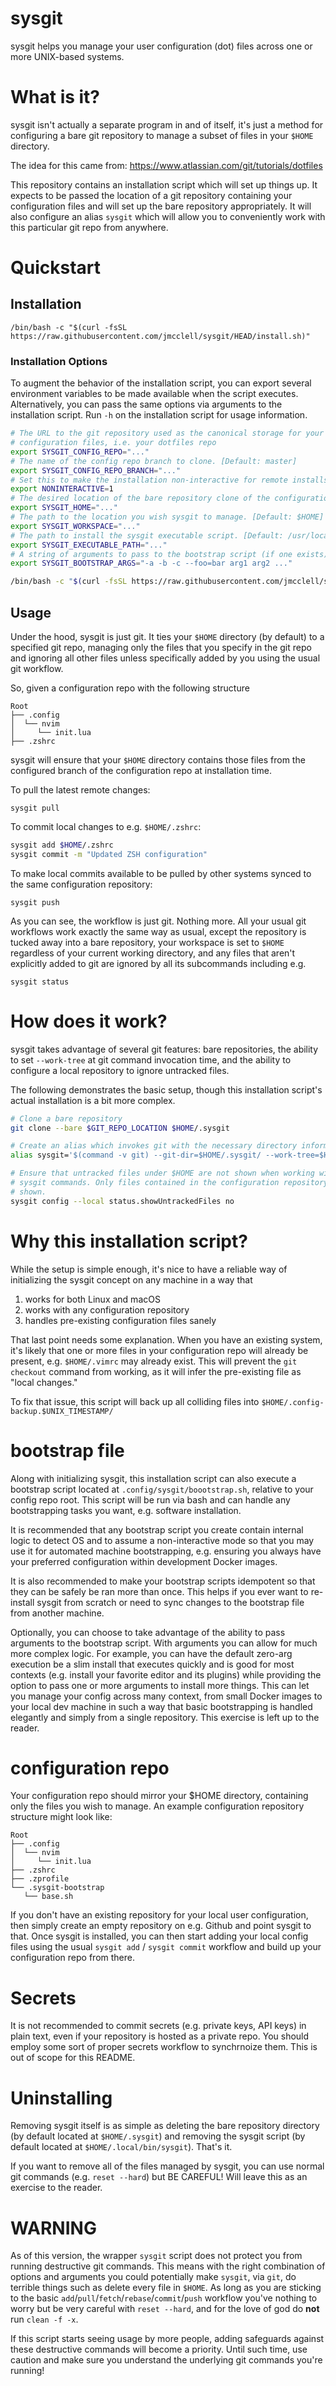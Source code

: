 # sysgit

sysgit helps you manage your user configuration (dot) files across one or more UNIX-based systems.


# What is it?

sysgit isn't actually a separate program in and of itself, it's just a method
for configuring a bare git repository to manage a subset of files in your
`$HOME` directory.

The idea for this came from: https://www.atlassian.com/git/tutorials/dotfiles

This repository contains an installation script which will set up things up. It
expects to be passed the location of a git repository containing your
configuration files and will set up the bare repository appropriately. It will
also configure an alias `sysgit` which will allow you to conveniently work with
this particular git repo from anywhere.

# Quickstart

## Installation

`/bin/bash -c "$(curl -fsSL https://raw.githubusercontent.com/jmcclell/sysgit/HEAD/install.sh)"`

### Installation Options

To augment the behavior of the installation script, you can export several
environment variables to be made available when the script executes.
Alternatively, you can pass the same options via arguments to the installation
script. Run `-h` on the installation script for usage information.

```sh
# The URL to the git repository used as the canonical storage for your system
# configuration files, i.e. your dotfiles repo
export SYSGIT_CONFIG_REPO="..."
# The name of the config repo branch to clone. [Default: master]
export SYSGIT_CONFIG_REPO_BRANCH="..."
# Set this to make the installation non-interactive for remote installs [Default: unset]
export NONINTERACTIVE=1
# The desired location of the bare repository clone of the configuration repository. [Default: $HOME/.sysgit]
export SYSGIT_HOME="..."
# The path to the location you wish sysgit to manage. [Default: $HOME]
export SYSGIT_WORKSPACE="..."
# The path to install the sysgit executable script. [Default: /usr/local/bin]
export SYSGIT_EXECUTABLE_PATH="..."
# A string of arguments to pass to the bootstrap script (if one exists)
export SYSGIT_BOOTSTRAP_ARGS="-a -b -c --foo=bar arg1 arg2 ..."

/bin/bash -c "$(curl -fsSL https://raw.githubusercontent.com/jmcclell/sysgit/HEAD/install.sh)"
```

## Usage

Under the hood, sysgit is just git. It ties your `$HOME` directory (by default)
to a specified git repo, managing only the files that you specify in the git
repo and ignoring all other files unless specifically added by you using the
usual git workflow.

So, given a configuration repo with the following structure

```
Root
├── .config
│  └── nvim
│     └── init.lua
├── .zshrc
```

sysgit will ensure that your `$HOME` directory contains those files from the
configured branch of the configuration repo at installation time.

To pull the latest remote changes:

`sysgit pull`

To commit local changes to e.g. `$HOME/.zshrc`:

```sh
sysgit add $HOME/.zshrc
sysgit commit -m "Updated ZSH configuration"
```

To make local commits available to be pulled by other systems synced to the
same configuration repository:

`sysgit push`

As you can see, the workflow is just git. Nothing more. All your usual git
workflows work exactly the same way as usual, except the repository is tucked
away into a bare repository, your workspace is set to `$HOME` regardless of
your current working directory, and any files that aren't explicitly added to
git are ignored by all its subcommands including e.g.

`sysgit status`

# How does it work?

sysgit takes advantage of several git features: bare repositories, the ability
to set `--work-tree` at git command invocation time, and the ability to
configure a local repository to ignore untracked files.

The following demonstrates the basic setup, though this installation script's
actual installation is a bit more complex.

```sh
# Clone a bare repository
git clone --bare $GIT_REPO_LOCATION $HOME/.sysgit

# Create an alias which invokes git with the necessary directory information
alias sysgit='$(command -v git) --git-dir=$HOME/.sysgit/ --work-tree=$HOME'

# Ensure that untracked files under $HOME are not shown when working with
# sysgit commands. Only files contained in the configuration repository should be
# shown.
sysgit config --local status.showUntrackedFiles no
```

# Why this installation script?

While the setup is simple enough, it's nice to have a reliable way of
initializing the sysgit concept on any machine in a way that

1. works for both Linux and macOS
2. works with any configuration repository
3. handles pre-existing configuration files sanely

That last point needs some explanation. When you have an existing system, it's
likely that one or more files in your configuration repo will already be
present, e.g. `$HOME/.vimrc` may already exist. This will prevent the `git
checkout` command from working, as it will infer the pre-existing file as
"local changes."

To fix that issue, this script will back up all colliding files into
`$HOME/.config-backup.$UNIX_TIMESTAMP/`

# bootstrap file

Along with initializing sysgit, this installation script can also execute a
bootstrap script located at `.config/sysgit/boootstrap.sh`, relative to your
config repo root. This script will be run via bash and can handle any
bootstrapping tasks you want, e.g. software installation.

It is recommended that any bootstrap script you create contain internal logic
to detect OS and to assume a non-interactive mode so that you may use it for
automated machine bootstrapping, e.g. ensuring you always have your preferred
configuration within development Docker images.

It is also recommended to make your bootstrap scripts idempotent so that they
can be safely be ran more than once. This helps if you ever want to re-install
sysgit from scratch or need to sync changes to the bootstrap file from another
machine.

Optionally, you can choose to take advantage of the ability to pass arguments
to the bootstrap script. With arguments you can allow for much more complex
logic. For example, you can have the default zero-arg execution be a slim
install that executes quickly and is good for most contexts (e.g. install your
favorite editor and its plugins) while providing the option to pass one or more
arguments to install more things. This can let you manage your config across
many context, from small Docker images to your local dev machine in such a way
that basic bootstrapping is handled elegantly and simply from a single
repository. This exercise is left up to the reader.


# configuration repo

Your configuration repo should mirror your $HOME directory, containing only the
files you wish to manage. An example configuration repository structure might
look like:

```
Root
├── .config
│  └── nvim
│     └── init.lua
├── .zshrc
├── .zprofile
└── .sysgit-bootstrap
   └── base.sh

```

If you don't have an existing repository for your local user configuration,
then simply create an empty repository on e.g. Github and point sysgit to that.
Once sysgit is installed, you can then start adding your local config files
using the usual `sysgit add` / `sysgit commit` workflow and build up your
configuration repo from there.

# Secrets

It is not recommended to commit secrets (e.g. private keys, API keys) in plain
text, even if your repository is hosted as a private repo. You should employ
some sort of proper secrets workflow to synchrnoize them. This is out of scope
for this README.

# Uninstalling

Removing sysgit itself is as simple as deleting the bare repository directory
(by default located at `$HOME/.sysgit`) and removing the sysgit script (by
default located at `$HOME/.local/bin/sysgit`). That's it.

If you want to remove all of the files managed by sysgit, you can use normal
git commands (e.g. `reset --hard`) but BE CAREFUL! Will leave this as an
exercise to the reader. 

# WARNING

As of this version, the wrapper `sysgit` script does not protect you from
running destructive git commands. This means with the right combination of
options and arguments you could potentially make `sysgit`, via `git`, do
terrible things such as delete every file in `$HOME`. As long as you are
sticking to the basic `add`/`pull`/`fetch`/`rebase`/`commit`/`push` workflow
you've nothing to worry but be very careful with `reset --hard`, and for the 
love of god do **not** run `clean -f -x`.

If this script starts seeing usage by more people, adding safeguards against
these destructive commands will become a priority. Until such time, use
caution and make sure you understand the underlying git commands you're
running!


